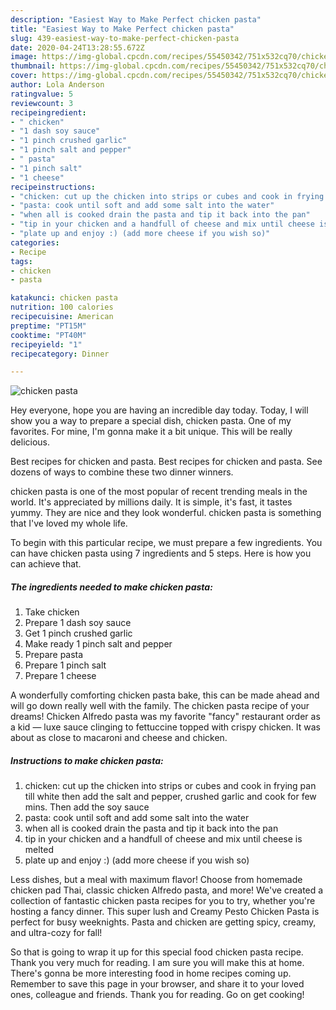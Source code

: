 ```yaml
---
description: "Easiest Way to Make Perfect chicken pasta"
title: "Easiest Way to Make Perfect chicken pasta"
slug: 439-easiest-way-to-make-perfect-chicken-pasta
date: 2020-04-24T13:28:55.672Z
image: https://img-global.cpcdn.com/recipes/55450342/751x532cq70/chicken-pasta-recipe-main-photo.jpg
thumbnail: https://img-global.cpcdn.com/recipes/55450342/751x532cq70/chicken-pasta-recipe-main-photo.jpg
cover: https://img-global.cpcdn.com/recipes/55450342/751x532cq70/chicken-pasta-recipe-main-photo.jpg
author: Lola Anderson
ratingvalue: 5
reviewcount: 3
recipeingredient:
- " chicken"
- "1 dash soy sauce"
- "1 pinch crushed garlic"
- "1 pinch salt and pepper"
- " pasta"
- "1 pinch salt"
- "1 cheese"
recipeinstructions:
- "chicken: cut up the chicken into strips or cubes and cook in frying pan till white then add the salt and pepper, crushed garlic and cook for few mins. Then add the soy sauce"
- "pasta: cook until soft and add some salt into the water"
- "when all is cooked drain the pasta and tip it back into the pan"
- "tip in your chicken and a handfull of cheese and mix until cheese is melted"
- "plate up and enjoy :) (add more cheese if you wish so)"
categories:
- Recipe
tags:
- chicken
- pasta

katakunci: chicken pasta 
nutrition: 100 calories
recipecuisine: American
preptime: "PT15M"
cooktime: "PT40M"
recipeyield: "1"
recipecategory: Dinner

---
```



![chicken pasta](https://img-global.cpcdn.com/recipes/55450342/751x532cq70/chicken-pasta-recipe-main-photo.jpg)

Hey everyone, hope you are having an incredible day today. Today, I will show you a way to prepare a special dish, chicken pasta. One of my favorites. For mine, I'm gonna make it a bit unique. This will be really delicious.

Best recipes for chicken and pasta. Best recipes for chicken and pasta. See dozens of ways to combine these two dinner winners.

chicken pasta is one of the most popular of recent trending meals in the world. It's appreciated by millions daily. It is simple, it's fast, it tastes yummy. They are nice and they look wonderful. chicken pasta is something that I've loved my whole life.


To begin with this particular recipe, we must prepare a few ingredients. You can have chicken pasta using 7 ingredients and 5 steps. Here is how you can achieve that.

<!--inarticleads1-->

##### The ingredients needed to make chicken pasta:

1. Take  chicken
1. Prepare 1 dash soy sauce
1. Get 1 pinch crushed garlic
1. Make ready 1 pinch salt and pepper
1. Prepare  pasta
1. Prepare 1 pinch salt
1. Prepare 1 cheese


A wonderfully comforting chicken pasta bake, this can be made ahead and will go down really well with the family. The chicken pasta recipe of your dreams! Chicken Alfredo pasta was my favorite &#34;fancy&#34; restaurant order as a kid — luxe sauce clinging to fettuccine topped with crispy chicken. It was about as close to macaroni and cheese and chicken. 

<!--inarticleads2-->

##### Instructions to make chicken pasta:

1. chicken: cut up the chicken into strips or cubes and cook in frying pan till white then add the salt and pepper, crushed garlic and cook for few mins. Then add the soy sauce
1. pasta: cook until soft and add some salt into the water
1. when all is cooked drain the pasta and tip it back into the pan
1. tip in your chicken and a handfull of cheese and mix until cheese is melted
1. plate up and enjoy :) (add more cheese if you wish so)


Less dishes, but a meal with maximum flavor! Choose from homemade chicken pad Thai, classic chicken Alfredo pasta, and more! We&#39;ve created a collection of fantastic chicken pasta recipes for you to try, whether you&#39;re hosting a fancy dinner. This super lush and Creamy Pesto Chicken Pasta is perfect for busy weeknights. Pasta and chicken are getting spicy, creamy, and ultra-cozy for fall! 

So that is going to wrap it up for this special food chicken pasta recipe. Thank you very much for reading. I am sure you will make this at home. There's gonna be more interesting food in home recipes coming up. Remember to save this page in your browser, and share it to your loved ones, colleague and friends. Thank you for reading. Go on get cooking!
